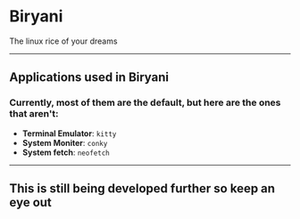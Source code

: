 # Biryani
The linux rice of your dreams
<hr>
<h2>Applications used in Biryani</h2>
<h3>Currently, most of them are the default, but here are the ones that aren't:</h3>

- **Terminal Emulator**: `kitty`
- **System Moniter**: `conky`
- **System fetch**: `neofetch`
<hr>
<h2>This is still being developed further so keep an eye out</h2>

